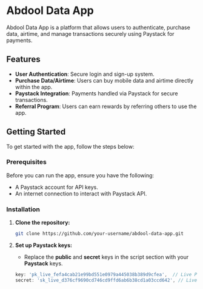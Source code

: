 # Abdool Data App

Abdool Data App is a platform that allows users to authenticate, purchase data, airtime, and manage transactions securely using Paystack for payments.

## Features

- **User Authentication**: Secure login and sign-up system.
- **Purchase Data/Airtime**: Users can buy mobile data and airtime directly within the app.
- **Paystack Integration**: Payments handled via Paystack for secure transactions.
- **Referral Program**: Users can earn rewards by referring others to use the app.

## Getting Started

To get started with the app, follow the steps below:

### Prerequisites

Before you can run the app, ensure you have the following:

- A Paystack account for API keys.
- An internet connection to interact with Paystack API.

### Installation

1. **Clone the repository:**

    ```bash
    git clone https://github.com/your-username/abdool-data-app.git
    ```

2. **Set up Paystack keys:**
   - Replace the **public** and **secret** keys in the script section with your **Paystack** keys.

   ```javascript
   key: 'pk_live_fefa4cab21e99bd551e0979a445038b389d9cfea',  // Live Public Key
   secret: 'sk_live_d376cf9690cd746cd9ffd6ab6b38cd1a03ccd642', // Live Secret Key
